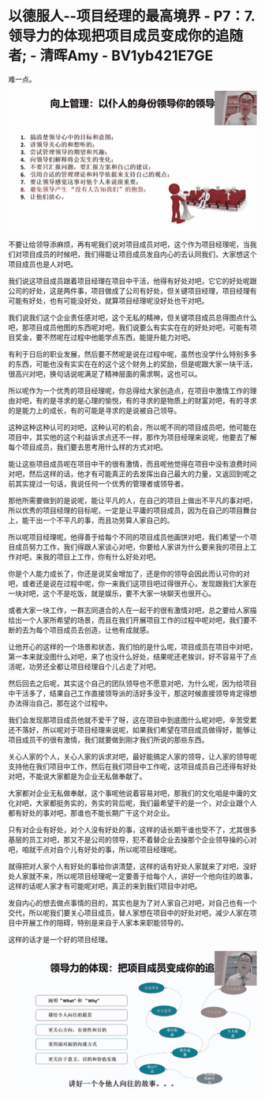 # 以德服人--项目经理的最高境界 - P7：7.领导力的体现把项目成员变成你的追随者; - 清晖Amy - BV1yb421E7GE

难一点。

![](img/3de62036d8c967b1eaf02bb959da2a42_1.png)

不要让给领导添麻烦，再有呢我们说对项目成员对吧，这个作为项目经理呢，当我们对项目成员的时候吧，我们得能让项目成员发自内心的去认同我们，大家想这个项目成员也是人对吧。

我们说这项目成员跟着项目经理在项目中干活，他得有好处对吧，它它的好处呢跟公司的好处，这是两件事，项目做成了公司有好处，但关键项目经理，项目经理有可能有好处，也有可能没好处，就算项目经理呢没好处也干对吧。

我们说我们这个企业责任感对吧，这个无私的精神，但关键项目成员总得图点什么吧，那项目成员他图的东西呢对吧，我们说要么有实实在在的好处对吧，可能有项目奖金，要不然呢在过程中他能学点东西，能提升能力对吧。

有利于日后的职业发展，然后要不然呢是说在过程中呢，虽然也没学什么特别多多的东西，可能也没有实实在在的这个这个财务上的奖励，但是呢跟大家一块干活，很高兴对吧，换句话说呢满足了精神层面的需求啊，这也可以。

所以呢作为一个优秀的项目经理呢，你总得给大家创造点，在项目中激情工作的理由对吧，有的是寻求的是心理的愉悦，有的寻求的是物质上的财富对吧，有的寻求的是能力上的成长，有的可能是寻求的是说被自己领导。

这种这种这种认可的对吧，这种认可的机会，所以呢不同的项目成员吧，他可能在项目中，其实他的这个利益诉求点还不一样，那作为项目经理来说呢，他要去了解每个项目成员，我们要去思考用什么样的方式对吧。

能让这些项目成员呢在项目中干的很有激情，而且呢他觉得在项目中没有浪费时间对吧，然后这样的话，他才有可能真正的去发挥出自己最大的力量，又返回到呢之前其实提过一句话，我说任何一个优秀的管理者或领导者。

那他所需要做到的是说呢，能让平凡的人，在自己的项目上做出不平凡的事对吧，所以优秀的项目经理的目标呢，一定是让平庸的项目成员，因为在自己的项目舞台上，能干出一个不平凡的事，而且功劳算人家自己的。

所以呢项目经理呢，他得善于给每个不同的项目成员他画饼对吧，我们希望一个项目成员努力工作，我们得跟人家谈心对吧，你要给人家讲为什么要来我的项目上工作对吧，来我的项目上工作，你有什么好处对吧。

你是个人能力成长了，你还是说奖金增加了，还是你的领导会因此而认可你的对吧，或者还是说在过程中呢，你一来我们这项目吧过得很开心，发现跟我们大家在一块对吧，这个不是吃饭，就是娱乐，要不大家一块聊天也很开心。

或者大家一块工作，一群志同道合的人在一起干的很有激情对吧，总之要给人家描绘出一个人家所希望的场景，而且在我们开展项目工作的过程中呢对吧，我们要不断的去为每个项目成员去创造，让他有成就感。

让他开心的这样的一个场景和状态，我们怕的是什么呢，项目成员在项目中对吧，第一本来就没图什么对吧，来了也没什么好处，结果呢还老挨训，好不容易干了点活呢，功劳还全都让项目经理自个儿占走了对吧。

然后回去之后呢，其实这个自己的团队领导也不愿意对吧，为什么呢，因为给项目中干活多了，结果自己工作直接领导派的活好多没干，那这时候直接领导肯定得想办法得治自己，那在这个过程中。

我们会发现那项目成员他就不爱干了呀，这在项目中到底图什么呢对吧，辛苦受累还不落好，所以呢对于项目经理来说呢，如果我们希望在项目成员做得好，能够让项目成员干的很有激情，我们就要做到刚才我们所说的那些东西。

关心人家的个人，关心人家的诉求对吧，最好能搞定人家的领导，让人家的领导呢支持他在我们项目中工作，然后在我们项目中工作呢，这项目成员自己还得有好处对吧，不能说大家都是为企业无私做奉献了。

大家都对企业无私做奉献，这个事呢他说着容易对吧，那我们的文化咱是中庸的文化对吧，大家都挺务实的，务实的背后呢，我们最希望干的是一个，对企业跟个人都有好处的事对吧，那谁也不能长期广干这个对企业。

只有对企业有好处，对个人没有好处的事，这样的话长期干谁也受不了，尤其很多基层的员工对吧，那又不是公司的领导，犯不着替企业去操那个企业领导操的心对吧，咱就干点对自个儿有好处的事，所以呢项目经理呢。

就得把对人家个人有好处的事给你讲清楚，这样的话有好处人家就来了对吧，没好处人家就不来，所以呢项目经理呢一定要善于给每个人，讲好一个他向往的故事，这样的话呢人家才有可能呢对吧，真正的来到我们项目中对吧。

发自内心的想去做点事情的目的，其实也是为了对人家自己对吧，对自己也有一个交代，所以呢我们要关心项目成员，替人家想在项目中的好处对吧，减少人家在项目中开展工作的阻碍，特别是来自于人家本来职能领导的。

这样的话才是一个好的项目经理。

![](img/3de62036d8c967b1eaf02bb959da2a42_3.png)